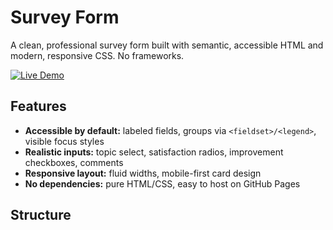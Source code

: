 # Survey Form

A clean, professional survey form built with semantic, accessible HTML and modern, responsive CSS. No frameworks.

[![Live Demo](https://img.shields.io/badge/Live%20Demo-Online-0ea5e9)](https://galladex3.github.io/survey-form/)

## Features
- **Accessible by default:** labeled fields, groups via `<fieldset>/<legend>`, visible focus styles
- **Realistic inputs:** topic select, satisfaction radios, improvement checkboxes, comments
- **Responsive layout:** fluid widths, mobile-first card design
- **No dependencies:** pure HTML/CSS, easy to host on GitHub Pages

## Structure
